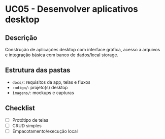 # UC05 - Desenvolver aplicativos desktop

## Descrição
Construção de aplicações desktop com interface gráfica, acesso a arquivos e integração básica com banco de dados/local storage.

## Estrutura das pastas
- `docs/`: requisitos da app, telas e fluxos
- `codigo/`: projeto(s) desktop
- `imagens/`: mockups e capturas

## Checklist
- [ ] Protótipo de telas
- [ ] CRUD simples
- [ ] Empacotamento/execução local

